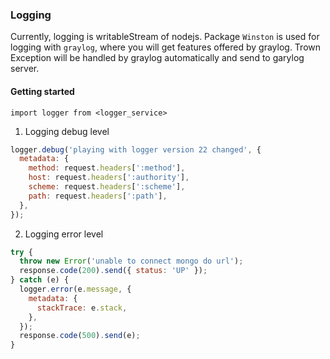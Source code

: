 ### Logging

Currently, logging is writableStream of nodejs. Package `Winston` is used for logging
with `graylog`, where you will get features offered by graylog.
Trown Exception will be handled by graylog automatically and send to garylog server.

#### Getting started

`import logger from <logger_service>`

1. Logging debug level

```javascript
logger.debug('playing with logger version 22 changed', {
  metadata: {
    method: request.headers[':method'],
    host: request.headers[':authority'],
    scheme: request.headers[':scheme'],
    path: request.headers[':path'],
  },
});
```

2. Logging error level

```javascript
try {
  throw new Error('unable to connect mongo do url');
  response.code(200).send({ status: 'UP' });
} catch (e) {
  logger.error(e.message, {
    metadata: {
      stackTrace: e.stack,
    },
  });
  response.code(500).send(e);
}
```
